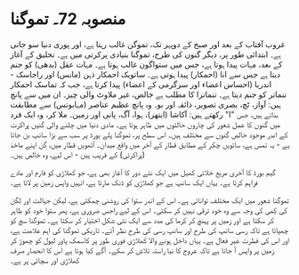 # منصوبہ 72۔ تموگنا

غروب آفتاب کے بعد اور صبح کے دوپہر تک، تموگن غالب رہتا ہے، اور پوری دنیا سو جاتی ہے۔ ابتدائی طور پر، دیگر گنوں کی طرح، تموگنا بنیادی پرکرتی میں ہے۔ تخلیق کے آغاز کے بعد، مہات پیدا ہوتا ہے، جس میں ستواگون غالب ہوتا ہے۔ مہات عقل (بدھی) کو جنم دیتا ہے جس سے انا (احمکار) پیدا ہوتی ہے۔ ساتویک احمکار ذہن (مانس) اور راجاسک - اندریا (احساس اعضاء اور سرگرمی کے اعضاء) پیدا کرتا ہے، جب کہ تماسک احمکار تنماتر کو جنم دیتا ہے۔ تنماترا کا مطلب ہے خالص، غیر ملاوٹ والی چیز۔ ان میں سے پانچ ہیں: آواز، ٹچ، بصری تصویر، ذائقہ اور بو۔ وہ پانچ عظیم عناصر (مہابوتس) سے مطابقت رکھتے ہیں: آکاشا (ایتھر)، ہوا، آگ، پانی اور زمین۔ ملا کر، وہ ایک فرد "I" بناتے ہیں، جس میں گنوں کا عمل شعور کی چاروں حالتوں میں ظاہر ہوتا ہے۔ مادی دنیا میں چلنے والی گنیں پراکرت کے اندر موجود خالص گنوں سے مختلف ہیں۔ اس سطح پر، تموگنا پلے بورڈ پر سب سے بڑا سانپ بن جاتا ہے - یہ تمس ہے، ساتویں چکر کے مطابق قطار کے آخر میں واقع میدان۔ آٹھویں قطار میں، گن اپنے ماخذ (پراکرتی) کے قریب ہیں - اس لیے، وہ خالص ہیں۔

گیم بورڈ کا آخری مربع خلائی کھیل میں ایک نئے دور کا آغاز بھی ہے، جو کھلاڑی کو فارم اور مادے فراہم کرتا ہے۔ یہاں ایک سانپ ہے جو کھلاڑی کو ڈنک مارتا ہے، انہیں واپس زمین پر لاتا ہے۔

تموگنا شعور میں ایک مختلف توانائی ہے۔ اس کے اندر ستوا کی روشنی چمکتی ہے، لیکن جہالت اور لگن کی کمی کی وجہ سے وہ خود ترقی نہیں کر سکتی۔ اس کے لیے راجس ضروری ہے، پھر ستوا خود کو ظاہر کر سکتا ہے اور زمین پر پہنچ کر کرما کی مدد سے ایک نئی شکل اختیار کر سکتا ہے۔ تموگنا سچ کو چھپاتا ہے تاکہ رسی سانپ کی طرح اور سانپ رسی کی طرح نظر آئے۔ تاریکی تموگنا کی اہم علامت ہے، اور اس کی فطرت غیر فعال ہے۔ یہاں داخل ہونے والا کھلاڑی فوری طور پر کاسمک پاور لیول کو چھوڑ کر زمین پر واپس آ جاتا ہے تاکہ عروج کا نیا راستہ تلاش کر سکے۔ آگے کیا ہوتا ہے اس کا انحصار صرف کھلاڑی اور سچائی پر ہے۔
